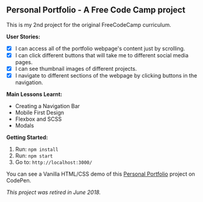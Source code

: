 ## Personal Portfolio -  A Free Code Camp project

This is my 2nd project for the original FreeCodeCamp curriculum. 

**User Stories:**
- [x] I can access all of the portfolio webpage's content just by scrolling.
- [x] I can click different buttons that will take me to different social media pages.
- [x] I can see thumbnail images of different projects.
- [x] I navigate to different sections of the webpage by clicking buttons in the navigation.

**Main Lessons Learnt:**
* Creating a Navigation Bar
* Mobile First Design
* Flexbox and SCSS
* Modals

**Getting Started:**
 1. Run: `npm install`
 2. Run: `npm start`
 3. Go to: `http://localhost:3000/`

You can see a Vanilla HTML/CSS demo of this 
[Personal Portfolio](https://codepen.io/Pagey/pen/xLyeNz) project on CodePen.

*This project was retired in June 2018.*